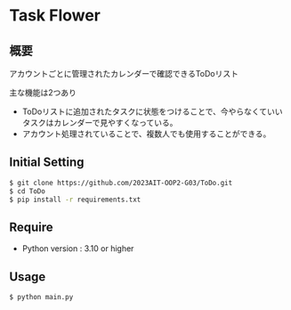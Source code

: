 # Task Flower

## 概要
アカウントごとに管理されたカレンダーで確認できるToDoリスト

主な機能は2つあり
- ToDoリストに追加されたタスクに状態をつけることで、今やらなくていいタスクはカレンダーで見やすくなっている。
- アカウント処理されていることで、複数人でも使用することができる。

## Initial Setting

```zsh
$ git clone https://github.com/2023AIT-OOP2-G03/ToDo.git
$ cd ToDo
$ pip install -r requirements.txt
```

## Require

- Python version : 3.10 or higher

## Usage

```zsh
$ python main.py
```